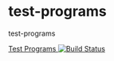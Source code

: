 test-programs
=============

test-programs

[Test Programs ![Build Status](https://secure.travis-ci.org/JackBauer007/test-programs.png)](http://travis-ci.org/JackBauer007/test-programs)
